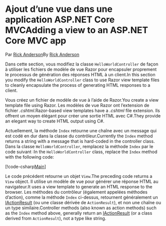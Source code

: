 # <a name="adding-a-view-to-an-aspnet-core-mvc-app"></a><span data-ttu-id="7d280-101">Ajout d’une vue dans une application ASP.NET Core MVC</span><span class="sxs-lookup"><span data-stu-id="7d280-101">Adding a view to an ASP.NET Core MVC app</span></span>

<span data-ttu-id="7d280-102">Par [Rick Anderson](https://twitter.com/RickAndMSFT)</span><span class="sxs-lookup"><span data-stu-id="7d280-102">By [Rick Anderson](https://twitter.com/RickAndMSFT)</span></span>

<span data-ttu-id="7d280-103">Dans cette section, vous modifiez la classe `HelloWorldController` de façon à utiliser les fichiers de modèle de vue Razor pour encapsuler proprement le processus de génération des réponses HTML à un client.</span><span class="sxs-lookup"><span data-stu-id="7d280-103">In this section you modify the `HelloWorldController` class to use Razor view template files to cleanly encapsulate the process of generating HTML responses to a client.</span></span>

<span data-ttu-id="7d280-104">Vous créez un fichier de modèle de vue à l’aide de Razor.</span><span class="sxs-lookup"><span data-stu-id="7d280-104">You create a view template file using Razor.</span></span> <span data-ttu-id="7d280-105">Les modèles de vue Razor ont l’extension de fichier *.cshtml*.</span><span class="sxs-lookup"><span data-stu-id="7d280-105">Razor-based view templates have a *.cshtml* file extension.</span></span> <span data-ttu-id="7d280-106">Ils offrent un moyen élégant pour créer une sortie HTML avec C#.</span><span class="sxs-lookup"><span data-stu-id="7d280-106">They provide an elegant way to create HTML output using C#.</span></span>

<span data-ttu-id="7d280-107">Actuellement, la méthode `Index` retourne une chaîne avec un message qui est codé en dur dans la classe du contrôleur.</span><span class="sxs-lookup"><span data-stu-id="7d280-107">Currently the `Index` method returns a string with a message that is hard-coded in the controller class.</span></span> <span data-ttu-id="7d280-108">Dans la classe `HelloWorldController`, remplacez la méthode `Index` par le code suivant :</span><span class="sxs-lookup"><span data-stu-id="7d280-108">In the `HelloWorldController` class, replace the `Index` method with the following code:</span></span>

[!code-csharp[Main](../../tutorials/first-mvc-app/start-mvc/sample/MvcMovie/Controllers/HelloWorldController.cs?name=snippet_4)]

<span data-ttu-id="7d280-109">Le code précédent retourne un objet `View`.</span><span class="sxs-lookup"><span data-stu-id="7d280-109">The preceding code returns a `View` object.</span></span> <span data-ttu-id="7d280-110">Il utilise un modèle de vue pour générer une réponse HTML au navigateur.</span><span class="sxs-lookup"><span data-stu-id="7d280-110">It uses a view template to generate an HTML response to the browser.</span></span> <span data-ttu-id="7d280-111">Les méthodes du contrôleur (également appelées méthodes d’action), comme la méthode `Index` ci-dessus, retournent généralement un [IActionResult](https://docs.microsoft.com/aspnet/core/api/microsoft.aspnetcore.mvc.iactionresult) (ou une classe dérivée de `ActionResult`), et non une chaîne ou un type similaire.</span><span class="sxs-lookup"><span data-stu-id="7d280-111">Controller methods (also known as action methods) such as the `Index` method above, generally return an [IActionResult](https://docs.microsoft.com/aspnet/core/api/microsoft.aspnetcore.mvc.iactionresult) (or a class derived from `ActionResult`), not a type like string.</span></span>
